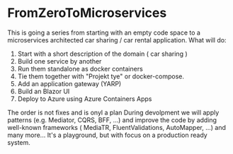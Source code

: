 # FromZeroToMicroservices
This is going a series from starting with an empty code space to a microservices architected car sharing / car rental application.
What will do:

1. Start with a short description of the domain ( car sharing )
2. Build one service by another
3. Run them standalone as docker containers
4. Tie them together with "Projekt tye" or docker-compose.
5. Add an application gateway (YARP)
6. Build an Blazor UI
7. Deploy to Azure using Azure Containers Apps
   
The order is not fixes and is onyl a plan
During devolpment we will apply patterns (e.g. Mediator, CQRS, BFF, ...) and improve the code by adding well-known frameworks ( MediaTR, FluentValidations, AutoMapper, ...) and many more...
It's a playground, but with focus on a production ready system.
